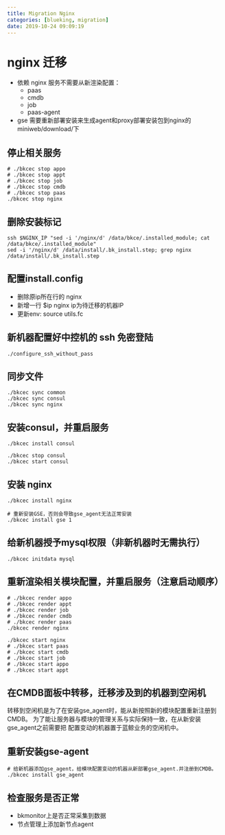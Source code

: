 ```yaml
---
title: Migration Nginx
categories: [blueking, migration]
date: 2019-10-24 09:09:19
---
```

# nginx 迁移

- 依赖 nginx 服务不需要从新渲染配置：
  - paas
  - cmdb
  - job
  - paas-agent
- gse 需要重新部署安装来生成agent和proxy部署安装包到nginx的miniweb/download/下

## 停止相关服务

    # ./bkcec stop appo
    # ./bkcec stop appt
    # ./bkcec stop job
    # ./bkcec stop cmdb
    # ./bkcec stop paas
    ./bkcec stop nginx

## 删除安装标记

    ssh $NGINX_IP "sed -i '/nginx/d' /data/bkce/.installed_module; cat /data/bkce/.installed_module"
    sed -i '/nginx/d' /data/install/.bk_install.step; grep nginx /data/install/.bk_install.step

## 配置install.config

- 删除原ip所在行的 nginx
- 新增一行 $ip nginx ip为待迁移的机器IP
- 更新env: source utils.fc

## 新机器配置好中控机的 ssh 免密登陆

    ./configure_ssh_without_pass

## 同步文件

    ./bkcec sync common
    ./bkcec sync consul
    ./bkcec sync nginx

## 安装consul，并重启服务

    ./bkcec install consul
    
    ./bkcec stop consul
    ./bkcec start consul

## 安装 nginx

    ./bkcec install nginx

    # 重新安装GSE，否则会导致gse_agent无法正常安装     
    ./bkcec install gse 1

## 给新机器授予mysql权限（非新机器时无需执行）

    ./bkcec initdata mysql

## 重新渲染相关模块配置，并重启服务（注意启动顺序）

    # ./bkcec render appo
    # ./bkcec render appt
    # ./bkcec render job
    # ./bkcec render cmdb
    # ./bkcec render paas
    ./bkcec render nginx

    ./bkcec start nginx
    # ./bkcec start paas
    # ./bkcec start cmdb
    # ./bkcec start job
    # ./bkcec start appo
    # ./bkcec start appt

## 在CMDB面板中转移，迁移涉及到的机器到空闲机

转移到空闲机是为了在安装gse_agent时，能从新按照新的模块配置重新注册到CMDB。
为了能让服务器与模块的管理关系与实际保持一致，在从新安装gse_agent之前需要把
配置变动的机器置于蓝鲸业务的空闲机中。

## 重新安装gse-agent

    # 给新机器添加gse_agent，给模块配置变动的机器从新部署gse_agent.并注册到CMDB。
    ./bkcec install gse_agent

## 检查服务是否正常

- bkmonitor上是否正常采集到数据
- 节点管理上添加新节点agent
